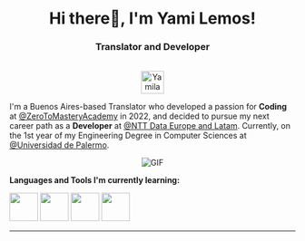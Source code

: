 
<h1 align="center">Hi there👋, I'm Yami Lemos!</h1>
<h3 align="center">Translator and Developer</h3>

<p align="center">
<br/>
<a href="https://www.linkedin.com/in/yamila-lemos-663ab9231/">
  <img alt="Yamila Lemos's LinkedIn" width="40px" src="https://cdn.freelogovectors.net/wp-content/uploads/2018/08/Linkedin_Logo.png">
</a>
</p>

I'm a Buenos Aires-based Translator who developed a passion for **Coding** at [@ZeroToMasteryAcademy](https://zerotomastery.io/) in 2022, and decided to pursue my next career path as a **Developer** at [@NTT Data Europe and Latam](https://www.linkedin.com/company/linkhub-ai/](https://es.nttdata.com/)). Currently, on the 1st year of my Engineering Degree in Computer Sciences at [@Universidad de Palermo](https://www.palermo.edu/). <p align="center">
<img align="center" alt="GIF" src="https://media1.tenor.com/images/1c6140897565e34a4e98f618e220dc0d/tenor.gif?itemid=9358372" />
</p>



**Languages and Tools I'm currently learning:**  

<code><img height="50" src="https://upload.wikimedia.org/wikipedia/commons/thumb/9/99/Unofficial_JavaScript_logo_2.svg/1024px-Unofficial_JavaScript_logo_2.svg.png"></code>
<code><img height="50" src="https://upload.wikimedia.org/wikipedia/commons/9/91/Dart-logo-icon.svg"></code>
<code><img height="50" src="https://cdn.worldvectorlogo.com/logos/mongodb-icon-1.svg"></code>
<code><img height="50" src="https://s3.dualstack.us-east-2.amazonaws.com/pythondotorg-assets/media/files/python-logo-only.svg"></code>

-----
